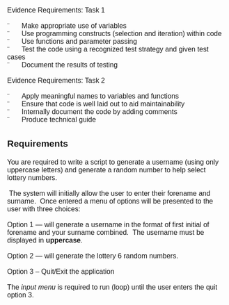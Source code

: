 <p style="margin-top:0cm;margin-right:-1.0pt;margin-bottom:.0001pt;margin-left:6.95pt;font-size:16px;font-family:&quot;Arial&quot;,sans-serif;">Evidence Requirements: Task 1</p>
<p style="margin-top:0cm;margin-right:-1.0pt;margin-bottom:.0001pt;margin-left:6.95pt;font-size:16px;font-family:&quot;Arial&quot;,sans-serif;">&nbsp;</p>
<p style="margin-top:0cm;margin-right:-1.0pt;margin-bottom:.0001pt;margin-left:6.95pt;font-size:16px;font-family:&quot;Arial&quot;,sans-serif;"><span style="font-family:Symbol;">¨</span><span style="font-family:&quot;Times New Roman&quot;,serif;">&nbsp; &nbsp; &nbsp; &nbsp;</span>Make appropriate use&nbsp;of&nbsp;variables</p>
<p style="margin-top:0cm;margin-right:-1.0pt;margin-bottom:.0001pt;margin-left:6.95pt;font-size:16px;font-family:&quot;Arial&quot;,sans-serif;"><span style="font-family:Symbol;">¨</span><span style="font-family:&quot;Times New Roman&quot;,serif;">&nbsp; &nbsp; &nbsp; &nbsp;</span>Use programming&nbsp;constructs (selection&nbsp;and iteration)&nbsp;within code</p>
<p style="margin-top:0cm;margin-right:-1.0pt;margin-bottom:.0001pt;margin-left:6.95pt;font-size:16px;font-family:&quot;Arial&quot;,sans-serif;"><span style="font-family:Symbol;">¨</span><span style="font-family:&quot;Times New Roman&quot;,serif;">&nbsp; &nbsp; &nbsp; &nbsp;</span>Use&nbsp;functions&nbsp;and&nbsp;parameter&nbsp;passing</p>
<p style="margin-top:0cm;margin-right:-1.0pt;margin-bottom:.0001pt;margin-left:6.95pt;font-size:16px;font-family:&quot;Arial&quot;,sans-serif;"><span style="font-family:Symbol;">¨</span><span style="font-family:&quot;Times New Roman&quot;,serif;">&nbsp; &nbsp; &nbsp; &nbsp;</span>Test the code using a recognized test strategy and given test cases</p>
<p style="margin-top:0cm;margin-right:-1.0pt;margin-bottom:.0001pt;margin-left:6.95pt;font-size:16px;font-family:&quot;Arial&quot;,sans-serif;"><span style="font-family:Symbol;">¨</span><span style="font-family:&quot;Times New Roman&quot;,serif;">&nbsp; &nbsp; &nbsp; &nbsp;</span>Document&nbsp;the&nbsp;results&nbsp;of&nbsp;testing</p>
<p style="margin-top:0cm;margin-right:-1.0pt;margin-bottom:.0001pt;margin-left:6.95pt;font-size:16px;font-family:&quot;Arial&quot;,sans-serif;">&nbsp;</p>
<p style="margin-top:0cm;margin-right:-1.0pt;margin-bottom:.0001pt;margin-left:6.95pt;font-size:16px;font-family:&quot;Arial&quot;,sans-serif;">Evidence Requirements: Task 2</p>
<p style="margin-top:0cm;margin-right:-1.0pt;margin-bottom:.0001pt;margin-left:6.95pt;font-size:16px;font-family:&quot;Arial&quot;,sans-serif;">&nbsp;</p>
<p style="margin-top:0cm;margin-right:-1.0pt;margin-bottom:.0001pt;margin-left:6.95pt;font-size:16px;font-family:&quot;Arial&quot;,sans-serif;"><span style="font-family:Symbol;">¨</span><span style="font-family:&quot;Times New Roman&quot;,serif;">&nbsp; &nbsp; &nbsp; &nbsp;</span>Apply&nbsp;meaningful&nbsp;names to&nbsp;variables&nbsp;and&nbsp;functions</p>
<p style="margin-top:0cm;margin-right:-1.0pt;margin-bottom:.0001pt;margin-left:6.95pt;font-size:16px;font-family:&quot;Arial&quot;,sans-serif;"><span style="font-family:Symbol;">¨</span><span style="font-family:&quot;Times New Roman&quot;,serif;">&nbsp; &nbsp; &nbsp; &nbsp;</span>Ensure&nbsp;that code is&nbsp;well&nbsp;laid out&nbsp;to&nbsp;aid&nbsp;maintainability</p>
<p style="margin-top:0cm;margin-right:-1.0pt;margin-bottom:.0001pt;margin-left:6.95pt;font-size:16px;font-family:&quot;Arial&quot;,sans-serif;"><span style="font-family:Symbol;">¨</span><span style="font-family:&quot;Times New Roman&quot;,serif;">&nbsp; &nbsp; &nbsp; &nbsp;</span>Internally&nbsp;document&nbsp;the code by&nbsp;adding&nbsp;comments</p>
<p style="margin-top:0cm;margin-right:-1.0pt;margin-bottom:.0001pt;margin-left:6.95pt;font-size:16px;font-family:&quot;Arial&quot;,sans-serif;"><span style="font-family:Symbol;">¨</span><span style="font-family:&quot;Times New Roman&quot;,serif;">&nbsp; &nbsp; &nbsp; &nbsp;</span>Produce technical guide</p>
<p style="margin-top:0cm;margin-right:-1.0pt;margin-bottom:.0001pt;margin-left:6.95pt;font-size:16px;font-family:&quot;Arial&quot;,sans-serif;">
  <br>
</p>
<h1 style="margin-top:12.0pt;margin-right:-1.0pt;margin-bottom:3.0pt;margin-left:6.95pt;font-size:21px;font-family:&quot;Arial&quot;,sans-serif;">Requirements</h1>
<p style="margin-top:0cm;margin-right:-1.0pt;margin-bottom:.0001pt;margin-left:6.95pt;font-size:16px;font-family:&quot;Arial&quot;,sans-serif;">&nbsp;</p>
<p style="margin-top:0cm;margin-right:-1.0pt;margin-bottom:.0001pt;margin-left:6.95pt;font-size:16px;font-family:&quot;Arial&quot;,sans-serif;">You are required&nbsp;to&nbsp;write a script&nbsp;to&nbsp;generate&nbsp;a username (using only uppercase letters)&nbsp;and&nbsp;generate a random number to help select lottery numbers.
  <br>
  <br>&nbsp;The system&nbsp;will initially allow the user to enter their forename and surname. &nbsp;Once entered a&nbsp;menu of options&nbsp;will be presented to the user&nbsp;with three choices:
</p>
<p style="margin-top:0cm;margin-right:-1.0pt;margin-bottom:.0001pt;margin-left:6.95pt;font-size:16px;font-family:&quot;Arial&quot;,sans-serif;">&nbsp;</p>
<p style="margin-top:0cm;margin-right:-1.0pt;margin-bottom:.0001pt;margin-left:6.95pt;font-size:16px;font-family:&quot;Arial&quot;,sans-serif;">Option&nbsp;1&nbsp;—&nbsp;will&nbsp;generate a&nbsp;username&nbsp;in&nbsp;the&nbsp;format&nbsp;of&nbsp;first initial of forename&nbsp;and&nbsp;your surname combined. &nbsp;The username must be displayed in <strong>uppercase</strong>.&nbsp;</p>
<p style="margin-top:0cm;margin-right:-1.0pt;margin-bottom:.0001pt;margin-left:6.95pt;font-size:16px;font-family:&quot;Arial&quot;,sans-serif;">&nbsp;</p>
<p style="margin-top:0cm;margin-right:-1.0pt;margin-bottom:.0001pt;margin-left:6.95pt;font-size:16px;font-family:&quot;Arial&quot;,sans-serif;">Option&nbsp;2&nbsp;— will generate the lottery 6 random numbers.</p>
<p style="margin-top:0cm;margin-right:-1.0pt;margin-bottom:.0001pt;margin-left:6.95pt;font-size:16px;font-family:&quot;Arial&quot;,sans-serif;">&nbsp;</p>
<p style="margin-top:0cm;margin-right:-1.0pt;margin-bottom:.0001pt;margin-left:6.95pt;font-size:16px;font-family:&quot;Arial&quot;,sans-serif;">Option 3 – Quit/Exit the application</p>
<p style="margin-top:0cm;margin-right:-1.0pt;margin-bottom:.0001pt;margin-left:6.95pt;font-size:16px;font-family:&quot;Arial&quot;,sans-serif;">&nbsp;</p>
<p style="margin-top:0cm;margin-right:-1.0pt;margin-bottom:.0001pt;margin-left:6.95pt;font-size:16px;font-family:&quot;Arial&quot;,sans-serif;">The <em>input&nbsp;</em><em>me</em><em>nu</em> is required to run (loop) until the user enters the quit option 3.</p>
